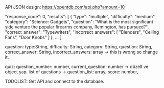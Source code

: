 API JSON design:
    https://opentdb.com/api.php?amount=10

  "response_code": 0,
  "results": [
    {
      "type": "multiple",
      "difficulty": "medium",
      "category": "Science: Gadgets",
      "question": "What is the most significant side venture the popular firearms company, Remington, has pursued?",
      "correct_answer": "Typewriters",
      "incorrect_answers": [
        "Blenders",
        "Ceiling Fans",
        "Door Knobs"
      ]
    },
    ...
    ],


question:
type:String,
difficulty: String,
category: String,
question: String,
correct_answer: String,
incorrect_answers: array -> this is wrong so change it.

quiz:
question_number: number,
current_question: number -> düzelt ve object yap.
list of questions -> 
question_list: array,
score: number,



TODOLIST: 
Get API and connect to the database.